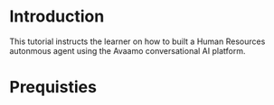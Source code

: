 # Introduction

This tutorial instructs the learner on how to built a Human Resources autonmous agent
using the Avaamo conversational AI platform.

# Prequisties
